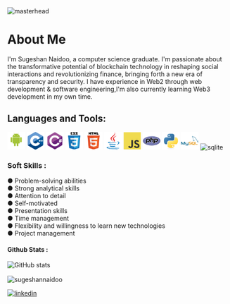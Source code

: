 <img src="https://media.tenor.com/3bTxZ4HdrysAAAAC/pixels-neon.gif" alt="masterhead" width="1000" height="350">
<h1>About Me</h1>

I'm Sugeshan Naidoo, a computer science graduate. I'm passionate about the transformative potential of blockchain technology in reshaping social interactions and revolutionizing finance, bringing forth a new era of transparency and security.
I have experience in Web2 through web development & software engineering,I'm also currently learning Web3 development in my own time.

<h2 align="left">Languages and Tools:</h2>
<p align="left"> <img src="https://raw.githubusercontent.com/devicons/devicon/master/icons/android/android-original-wordmark.svg" alt="android" width="40" height="40"/>
<img src="https://raw.githubusercontent.com/devicons/devicon/master/icons/cplusplus/cplusplus-original.svg" alt="cplusplus" width="40" height="40"/>
<img src="https://raw.githubusercontent.com/devicons/devicon/master/icons/csharp/csharp-original.svg" alt="csharp" width="40" height="40"/>
<img src="https://raw.githubusercontent.com/devicons/devicon/master/icons/css3/css3-original-wordmark.svg" alt="css3" width="40" height="40"/>
<img src="https://raw.githubusercontent.com/devicons/devicon/master/icons/html5/html5-original-wordmark.svg" alt="html5" width="40" height="40"/>
<img src="https://raw.githubusercontent.com/devicons/devicon/master/icons/java/java-original.svg" alt="java" width="40" height="40"/>
<img src="https://raw.githubusercontent.com/devicons/devicon/master/icons/javascript/javascript-original.svg" alt="javascript" width="40" height="40"/>
<img src="https://raw.githubusercontent.com/devicons/devicon/master/icons/php/php-original.svg" alt="php" width="40" height="40"/>
<img src="https://raw.githubusercontent.com/devicons/devicon/master/icons/python/python-original.svg" alt="python" width="40" height="40"/>
<img src="https://raw.githubusercontent.com/devicons/devicon/master/icons/mysql/mysql-original-wordmark.svg" alt="mysql" width="40" height="40"/>
<img src="https://www.vectorlogo.zone/logos/sqlite/sqlite-icon.svg" alt="sqlite" width="40" height="40"/></p>

<h3>Soft Skills :</h3>
● Problem-solving abilities <br>
● Strong analytical skills <br>
● Attention to detail <br>
● Self-motivated <br>
● Presentation skills <br>
● Time management <br>
● Flexibility and willingness to learn new technologies <br>
● Project management

<h4>Github Stats :</h4>


![GitHub stats](https://github-readme-stats.vercel.app/api?username=SugeshanNaidoo&show_icons=true) 
<p><img align="center" src="https://github-readme-stats.vercel.app/api/top-langs?username=sugeshannaidoo&show_icons=true&locale=en&layout=compact" alt="sugeshannaidoo" /></p>

[<img src='https://cdn.jsdelivr.net/npm/simple-icons@3.0.1/icons/linkedin.svg' alt='linkedin' height='40'>](https://www.linkedin.com/in/sugeshannaidoo/)  

